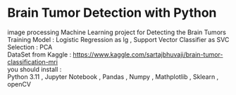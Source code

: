 # Brain Tumor Detection with Python
image processing Machine Learning project for Detecting the Brain Tumors </br>
 Training Model : Logistic Regression as lg ,  Support Vector Classifier as SVC </br>
 Selection : PCA  </br>
DataSet from Kaggle : https://www.kaggle.com/sartajbhuvaji/brain-tumor-classification-mri </br>
you should install : </br>
Python 3.11 , Jupyter Notebook , Pandas , Numpy , Mathplotlib , Sklearn , openCV  </br>
 
